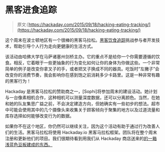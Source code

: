 # 黑客进食追踪

> 原文:[https://hackaday.com/2015/09/18/hacking-eating-tracking/](https://hackaday.com/2015/09/18/hacking-eating-tracking/)

这个周末在波士顿地区有一个很棒的黑客马拉松。[黑客饮食追踪](http://www.hackingeatingtracking.org/)挑战参与者开发技术，帮助引导个人行为走向更健康的生活方式。

该活动由哈佛大学在马萨诸塞州剑桥主办。它的重点不是给你一个你需要遵循的饮食。相反，它着眼于一些更抽象的行为变化如何让你的身体为你做这些。一个非常简单的例子是改变你拿叉子的手，或者把叉子换成不同的器具。吃饭时“左撇子”会改变你的消费节奏，我会影响你在感到饱之前消耗多少卡路里。这是一种非常有趣的黑客行为！

Hackaday 是黑客马拉松的赞助商之一，[Sophi]将参加周末的建设活动。她计划与一台像素相机合作，这种相机可以测量深度数据，还可以分离颜色。当然，在她和她的队友集思广益之前，不会决定建造方向，但她确实有一些初步的想法。超市中可能会使用其中的几个摄像头来收集关于顾客倾向于聚集的地方以及过道流量和库存选择如何能够改变行为的数据。

如果你不在这个地区，你仍然可以继续关注，因为这个活动有助于通过行为改善人们的生活。黑客马拉松将使用 Hackaday.io 黑客马拉松框架。团队将在整个周末注册和更新他们的项目。我们很期待看到用我们从 Hackaday 商店送来的[的一箱浅蓝色豆板建成的东西。](http://store.hackaday.com/products/lightblue-bean)